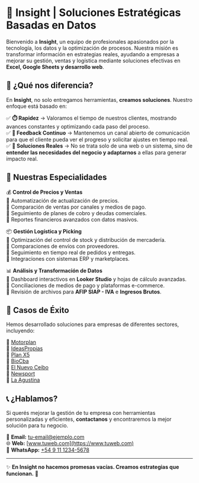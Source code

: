 # 🚀 Insight | Soluciones Estratégicas Basadas en Datos  

Bienvenido a **Insight**, un equipo de profesionales apasionados por la tecnología, los datos y la optimización de procesos. Nuestra misión es transformar información en estrategias reales, ayudando a empresas a mejorar su gestión, ventas y logística mediante soluciones efectivas en **Excel, Google Sheets y desarrollo web**.

## 🌟 ¿Qué nos diferencia?  

En **Insight**, no solo entregamos herramientas, **creamos soluciones**. Nuestro enfoque está basado en:  

✅ **⏱️ Rapidez** → Valoramos el tiempo de nuestros clientes, mostrando avances constantes y optimizando cada paso del proceso.  
✅ **🔄 Feedback Continuo** → Mantenemos un canal abierto de comunicación para que el cliente pueda ver el progreso y solicitar ajustes en tiempo real.  
✅ **🎯 Soluciones Reales** → No se trata solo de una web o un sistema, sino de **entender las necesidades del negocio y adaptarnos** a ellas para generar impacto real.  

## 📌 Nuestras Especialidades  

💰 **Control de Precios y Ventas**  
🔹 Automatización de actualización de precios.  
🔹 Comparación de ventas por canales y medios de pago.  
🔹 Seguimiento de planes de cobro y deudas comerciales.  
🔹 Reportes financieros avanzados con datos masivos.  

📦 **Gestión Logística y Picking**  
🔹 Optimización del control de stock y distribución de mercadería.  
🔹 Comparaciones de envíos con proveedores.  
🔹 Seguimiento en tiempo real de pedidos y entregas.  
🔹 Integraciones con sistemas ERP y marketplaces.  

📊 **Análisis y Transformación de Datos**  
🔹 Dashboard interactivos en **Looker Studio** y hojas de cálculo avanzadas.  
🔹 Conciliaciones de medios de pago y plataformas e-commerce.  
🔹 Revisión de archivos para **AFIP SIAP - IVA** e **Ingresos Brutos**.  

## 🚀 Casos de Éxito  

Hemos desarrollado soluciones para empresas de diferentes sectores, incluyendo:  

🔹 [Motorplan](https://motorplan-web.vercel.app/)  
🔹 [IdeasPropias](https://page-ideaspropias.vercel.app/)  
🔹 [Plan X5](https://www.planx5.com/web/)  
🔹 [BioCba](https://biocordoba.cordoba.gob.ar/)  
🔹 [El Nuevo Ceibo](https://www.nuevoceibo.com.ar/inicio/)  
🔹 [Newsport](https://www.newsport.com.ar/)  
🔹 [La Agustina](http://laagustina.com.ar/)  

## 📞 ¿Hablamos?  

Si querés mejorar la gestión de tu empresa con herramientas personalizadas y eficientes, **contactanos** y encontraremos la mejor solución para tu negocio.  

📧 **Email:** [tu-email@ejemplo.com](mailto:tu-email@ejemplo.com)  
🌐 **Web:** [www.tuweb.com](https://www.tuweb.com)  
📱 **WhatsApp:** [+54 9 11 1234-5678](https://wa.me/5491112345678)  

---  

✨ **En Insight no hacemos promesas vacías. Creamos estrategias que funcionan.** 🚀  
